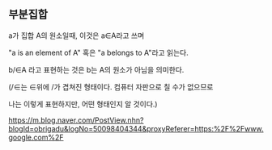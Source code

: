 

## 부분집합


a가 집합 A의 원소일때, 이것은 a∈A라고 쓰며

"a is an element of A" 혹은 "a belongs to A"라고 읽는다.


b/∈A 라고 표현하는 것은 b는 A의 원소가 아님을 의미한다.

(/∈는 ∈위에 /가 겹쳐진 형태이다. 컴퓨터 자판으로 칠 수가 없으므로

나는 이렇게 표현하지만, 어떤 형태인지 알 것이다.)


https://m.blog.naver.com/PostView.nhn?blogId=obrigadu&logNo=50098404344&proxyReferer=https:%2F%2Fwww.google.com%2F